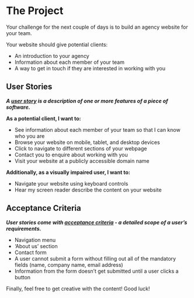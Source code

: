 # The Project

Your challenge for the next couple of days is to build an agency website for your team.

Your website should give potential clients:

- An introduction to your agency
- Information about each member of your team
- A way to get in touch if they are interested in working with you

## User Stories

_**A [user story](https://www.visual-paradigm.com/guide/agile-software-development/what-is-user-story/) is a description of one or more features of a piece of software.**_

**As a potential client, I want to:**

- See information about each member of your team so that I can know who you are
- Browse your website on mobile, tablet, and desktop devices
- Click to navigate to different sections of your webpage
- Contact you to enquire about working with you
- Visit your website at a publicly accessible domain name

**Additionally, as a visually impaired user, I want to:**

- Navigate your website using keyboard controls
- Hear my screen reader describe the content on your website

## Acceptance Criteria

_**User stories come with [acceptance criteria](https://blog.easyagile.com/how-to-write-good-user-stories-in-agile-software-development-d4b25356b604?gi=dc603f56ed77) - a detailed scope of a user’s requirements.**_

- Navigation menu
- ‘About us’ section
- Contact form
- A user cannot submit a form without filling out all of the mandatory fields (name, company name, email address)
- Information from the form doesn’t get submitted until a user clicks a button

Finally, feel free to get creative with the content! Good luck!
